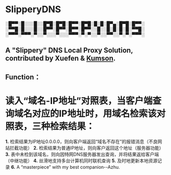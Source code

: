 # SlipperyDNS
░█▀▀░█░░░█░░█▀█░█▀█░█▀▀░█▀█░█░█░█▀▄░█▀█░█▀▀░   
░▀▀█░█░░░█░░█▀▀░█▀▀░█▀▀░█▀▀░░█░░█░█░█░█░▀▀█░   
░▀▀▀░▀▀▀░▀░░▀░░░▀░░░▀▀▀░▀░▀░░▀░░▀▀░░▀░▀░▀▀▀░   
## A "Slippery" DNS Local Proxy Solution, contributed by Xuefen & [Kumson](https://github.com/Kumson "Kumson").  

## Function：
读入“域名-IP地址”对照表，当客户端查询域名对应的IP地址时，用域名检索该对照表，三种检索结果：
=====================================================================================
  **1.** 检索结果为IP地址0.0.0.0，则向客户端返回“域名不存在”的报错消息（不良网站拦截功能）
  **2.** 检索结果为普通IP地址，则向客户返回这个地址（服务器功能）
  **3.** 表中未检到该域名，则向因特网DNS服务器发出查询，并将结果返给客户端（中继功能）
  **4.** 丝滑地支持多台计算机同时联机查询
  **5.** 及时地更新本地资源记录
  **6.** A “masterpiece” with my best companion--Azhu.
